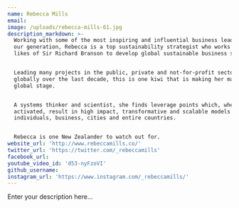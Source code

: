 ```yaml
---
name: Rebecca Mills
email:
image: /uploads/rebecca-mills-61.jpg
description_markdown: >-
  Working with some of the most inspiring and influential business leaders of
  our generation, Rebecca is a top sustainability strategist who works with the
  likes of Sir Richard Branson to develop global sustainable business strategy.


  Leading many projects in the public, private and not-for-profit sectors
  globally over the last decade, this is one kiwi that is making her mark on the
  global stage.


  A systems thinker and scientist, she finds leverage points which, when
  activated, result in high impact, transformative and scalable models for
  individuals, business, cities and entire countries.


  Rebecca is one New Zealander to watch out for.
website_url: 'http://www.rebeccamills.co/'
twitter_url: 'https://twitter.com/_rebeccamills'
facebook_url:
youtube_video_id: 'd53-nyFzoVI'
github_username:
instagram_url: 'https://www.instagram.com/_rebeccamills/'
---
```


Enter your description here...
